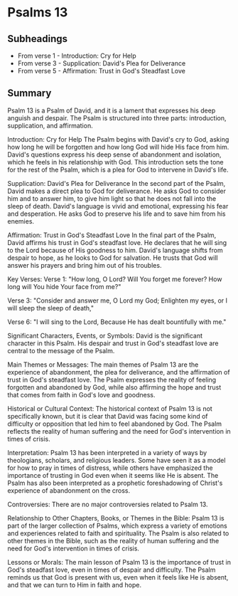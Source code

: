 # Psalms 13

## Subheadings

* From verse 1 - Introduction: Cry for Help
* From verse 3 - Supplication: David's Plea for Deliverance
* From verse 5 - Affirmation: Trust in God's Steadfast Love

## Summary

Psalm 13 is a Psalm of David, and it is a lament that expresses his deep anguish and despair. The Psalm is structured into three parts: introduction, supplication, and affirmation.

Introduction: Cry for Help
The Psalm begins with David's cry to God, asking how long he will be forgotten and how long God will hide His face from him. David's questions express his deep sense of abandonment and isolation, which he feels in his relationship with God. This introduction sets the tone for the rest of the Psalm, which is a plea for God to intervene in David's life.

Supplication: David's Plea for Deliverance
In the second part of the Psalm, David makes a direct plea to God for deliverance. He asks God to consider him and to answer him, to give him light so that he does not fall into the sleep of death. David's language is vivid and emotional, expressing his fear and desperation. He asks God to preserve his life and to save him from his enemies.

Affirmation: Trust in God's Steadfast Love
In the final part of the Psalm, David affirms his trust in God's steadfast love. He declares that he will sing to the Lord because of His goodness to him. David's language shifts from despair to hope, as he looks to God for salvation. He trusts that God will answer his prayers and bring him out of his troubles.

Key Verses:
Verse 1: "How long, O Lord? Will You forget me forever? How long will You hide Your face from me?"

Verse 3: "Consider and answer me, O Lord my God; Enlighten my eyes, or I will sleep the sleep of death,"

Verse 6: "I will sing to the Lord, Because He has dealt bountifully with me."

Significant Characters, Events, or Symbols:
David is the significant character in this Psalm. His despair and trust in God's steadfast love are central to the message of the Psalm.

Main Themes or Messages:
The main themes of Psalm 13 are the experience of abandonment, the plea for deliverance, and the affirmation of trust in God's steadfast love. The Psalm expresses the reality of feeling forgotten and abandoned by God, while also affirming the hope and trust that comes from faith in God's love and goodness.

Historical or Cultural Context:
The historical context of Psalm 13 is not specifically known, but it is clear that David was facing some kind of difficulty or opposition that led him to feel abandoned by God. The Psalm reflects the reality of human suffering and the need for God's intervention in times of crisis.

Interpretation:
Psalm 13 has been interpreted in a variety of ways by theologians, scholars, and religious leaders. Some have seen it as a model for how to pray in times of distress, while others have emphasized the importance of trusting in God even when it seems like He is absent. The Psalm has also been interpreted as a prophetic foreshadowing of Christ's experience of abandonment on the cross.

Controversies:
There are no major controversies related to Psalm 13.

Relationship to Other Chapters, Books, or Themes in the Bible:
Psalm 13 is part of the larger collection of Psalms, which express a variety of emotions and experiences related to faith and spirituality. The Psalm is also related to other themes in the Bible, such as the reality of human suffering and the need for God's intervention in times of crisis.

Lessons or Morals:
The main lesson of Psalm 13 is the importance of trust in God's steadfast love, even in times of despair and difficulty. The Psalm reminds us that God is present with us, even when it feels like He is absent, and that we can turn to Him in faith and hope.